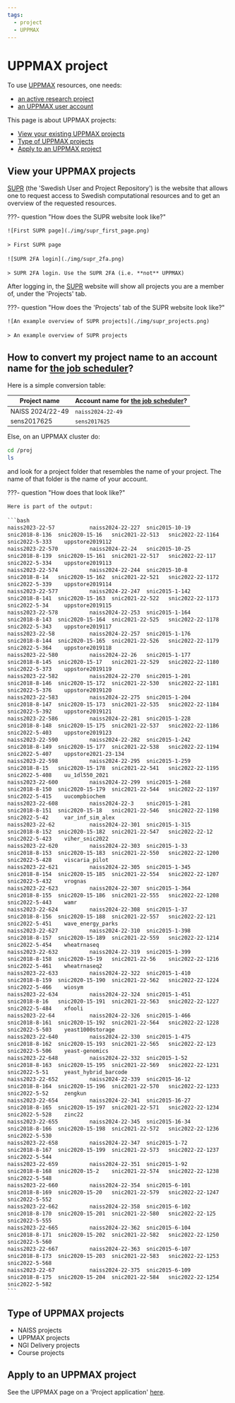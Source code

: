 ```yaml
---
tags:
  - project
  - UPPMAX
---
```


# UPPMAX project

To use [UPPMAX](../cluster_guides/uppmax.md) resources, one needs:

- [an active research project](project.md)
- [an UPPMAX user account](user_account.md)

This page is about UPPMAX projects:

- [View your existing UPPMAX projects](#view-your-uppmax-projects)
- [Type of UPPMAX projects](#type-of-uppmax-projects)
- [Apply to an UPPMAX project](#apply-to-an-uppmax-project)

## View your UPPMAX projects

[SUPR](https://supr.naiss.se/) (the 'Swedish User and Project Repository')
is the website that allows one to request access to Swedish computational
resources and to get an overview of the requested resources.

???- question "How does the SUPR website look like?"

    ![First SUPR page](./img/supr_first_page.png)

    > First SUPR page

    ![SUPR 2FA login](./img/supr_2fa.png)

    > SUPR 2FA login. Use the SUPR 2FA (i.e. **not** UPPMAX)

After logging in, the [SUPR](https://supr.naiss.se/)
website will show all projects you are a member of,
under the 'Projects' tab.

???- question "How does the 'Projects' tab of the SUPR website look like?"

    ![An example overview of SUPR projects](./img/supr_projects.png)

    > An example overview of SUPR projects

## How to convert my project name to an account name for [the job scheduler](../cluster_guides/slurm.md)?

Here is a simple conversion table:

Project name    |Account name for [the job scheduler](../cluster_guides/slurm.md)?
----------------|-----------------------------------------------------------------
NAISS 2024/22-49|`naiss2024-22-49`
sens2017625     |`sens2017625`

Else, on an UPPMAX cluster do:

```bash
cd /proj
ls
```

and look for a project folder that resembles the name of your project.
The name of that folder is the name of your account.

???- question "How does that look like?"

    Here is part of the output:

    ```bash
    naiss2023-22-57           naiss2024-22-227  snic2015-10-19           snic2018-8-136  snic2020-15-16   snic2021-22-513   snic2022-22-1164  snic2022-5-333    uppstore2019112
    naiss2023-22-570          naiss2024-22-24   snic2015-10-25           snic2018-8-139  snic2020-15-161  snic2021-22-517   snic2022-22-117   snic2022-5-334    uppstore2019113
    naiss2023-22-574          naiss2024-22-244  snic2015-10-8            snic2018-8-14   snic2020-15-162  snic2021-22-521   snic2022-22-1172  snic2022-5-339    uppstore2019114
    naiss2023-22-577          naiss2024-22-247  snic2015-1-142           snic2018-8-141  snic2020-15-163  snic2021-22-522   snic2022-22-1173  snic2022-5-34     uppstore2019115
    naiss2023-22-578          naiss2024-22-253  snic2015-1-164           snic2018-8-143  snic2020-15-164  snic2021-22-525   snic2022-22-1178  snic2022-5-343    uppstore2019117
    naiss2023-22-58           naiss2024-22-257  snic2015-1-176           snic2018-8-144  snic2020-15-165  snic2021-22-526   snic2022-22-1179  snic2022-5-364    uppstore2019118
    naiss2023-22-580          naiss2024-22-26   snic2015-1-177           snic2018-8-145  snic2020-15-17   snic2021-22-529   snic2022-22-1180  snic2022-5-373    uppstore2019119
    naiss2023-22-582          naiss2024-22-270  snic2015-1-201           snic2018-8-146  snic2020-15-172  snic2021-22-530   snic2022-22-1181  snic2022-5-376    uppstore2019120
    naiss2023-22-583          naiss2024-22-275  snic2015-1-204           snic2018-8-147  snic2020-15-173  snic2021-22-535   snic2022-22-1184  snic2022-5-392    uppstore2019121
    naiss2023-22-586          naiss2024-22-281  snic2015-1-228           snic2018-8-148  snic2020-15-175  snic2021-22-537   snic2022-22-1186  snic2022-5-403    uppstore2019123
    naiss2023-22-590          naiss2024-22-282  snic2015-1-242           snic2018-8-149  snic2020-15-177  snic2021-22-538   snic2022-22-1194  snic2022-5-407    uppstore2021-23-134
    naiss2023-22-598          naiss2024-22-295  snic2015-1-259           snic2018-8-15   snic2020-15-178  snic2021-22-541   snic2022-22-1195  snic2022-5-408    uu_1dl550_2021
    naiss2023-22-600          naiss2024-22-299  snic2015-1-268           snic2018-8-150  snic2020-15-179  snic2021-22-544   snic2022-22-1197  snic2022-5-415    uucompbiochem
    naiss2023-22-608          naiss2024-22-3    snic2015-1-281           snic2018-8-151  snic2020-15-18   snic2021-22-546   snic2022-22-1198  snic2022-5-42     var_inf_sim_alex
    naiss2023-22-62           naiss2024-22-301  snic2015-1-315           snic2018-8-152  snic2020-15-182  snic2021-22-547   snic2022-22-12    snic2022-5-423    viher_snic2022
    naiss2023-22-620          naiss2024-22-303  snic2015-1-33            snic2018-8-153  snic2020-15-183  snic2021-22-550   snic2022-22-1200  snic2022-5-428    viscaria_pilot
    naiss2023-22-621          naiss2024-22-305  snic2015-1-345           snic2018-8-154  snic2020-15-185  snic2021-22-554   snic2022-22-1207  snic2022-5-432    vrognas
    naiss2023-22-623          naiss2024-22-307  snic2015-1-364           snic2018-8-155  snic2020-15-186  snic2021-22-555   snic2022-22-1208  snic2022-5-443    wamr
    naiss2023-22-624          naiss2024-22-308  snic2015-1-37            snic2018-8-156  snic2020-15-188  snic2021-22-557   snic2022-22-121   snic2022-5-451    wave_energy_parks
    naiss2023-22-627          naiss2024-22-310  snic2015-1-398           snic2018-8-157  snic2020-15-189  snic2021-22-559   snic2022-22-1214  snic2022-5-454    wheatrnaseq
    naiss2023-22-632          naiss2024-22-319  snic2015-1-399           snic2018-8-158  snic2020-15-19   snic2021-22-56    snic2022-22-1216  snic2022-5-461    wheatrnaseq2
    naiss2023-22-633          naiss2024-22-322  snic2015-1-410           snic2018-8-159  snic2020-15-190  snic2021-22-562   snic2022-22-1224  snic2022-5-466    wiosym
    naiss2023-22-634          naiss2024-22-324  snic2015-1-451           snic2018-8-16   snic2020-15-191  snic2021-22-563   snic2022-22-1227  snic2022-5-484    xfooli
    naiss2023-22-64           naiss2024-22-326  snic2015-1-466           snic2018-8-161  snic2020-15-192  snic2021-22-564   snic2022-22-1228  snic2022-5-503    yeast1000storage
    naiss2023-22-640          naiss2024-22-330  snic2015-1-475           snic2018-8-162  snic2020-15-193  snic2021-22-565   snic2022-22-123   snic2022-5-506    yeast-genomics
    naiss2023-22-648          naiss2024-22-332  snic2015-1-52            snic2018-8-163  snic2020-15-195  snic2021-22-569   snic2022-22-1231  snic2022-5-51     yeast_hybrid_barcode
    naiss2023-22-652          naiss2024-22-339  snic2015-16-12           snic2018-8-164  snic2020-15-196  snic2021-22-570   snic2022-22-1233  snic2022-5-52     zengkun
    naiss2023-22-654          naiss2024-22-341  snic2015-16-27           snic2018-8-165  snic2020-15-197  snic2021-22-571   snic2022-22-1234  snic2022-5-528    zinc22
    naiss2023-22-655          naiss2024-22-345  snic2015-16-34           snic2018-8-166  snic2020-15-198  snic2021-22-572   snic2022-22-1236  snic2022-5-530
    naiss2023-22-658          naiss2024-22-347  snic2015-1-72            snic2018-8-167  snic2020-15-199  snic2021-22-573   snic2022-22-1237  snic2022-5-544
    naiss2023-22-659          naiss2024-22-351  snic2015-1-92            snic2018-8-168  snic2020-15-2    snic2021-22-574   snic2022-22-1238  snic2022-5-548
    naiss2023-22-660          naiss2024-22-354  snic2015-6-101           snic2018-8-169  snic2020-15-20   snic2021-22-579   snic2022-22-1247  snic2022-5-552
    naiss2023-22-662          naiss2024-22-358  snic2015-6-102           snic2018-8-170  snic2020-15-201  snic2021-22-580   snic2022-22-125   snic2022-5-555
    naiss2023-22-665          naiss2024-22-362  snic2015-6-104           snic2018-8-171  snic2020-15-202  snic2021-22-582   snic2022-22-1250  snic2022-5-560
    naiss2023-22-667          naiss2024-22-363  snic2015-6-107           snic2018-8-173  snic2020-15-203  snic2021-22-583   snic2022-22-1253  snic2022-5-568
    naiss2023-22-67           naiss2024-22-375  snic2015-6-109           snic2018-8-175  snic2020-15-204  snic2021-22-584   snic2022-22-1254  snic2022-5-582
    ```

## Type of UPPMAX projects

- NAISS projects
- UPPMAX projects
- NGI Delivery projects
- Course projects

## Apply to an UPPMAX project

See the UPPMAX page on a 'Project application' [here](project_apply.md).
